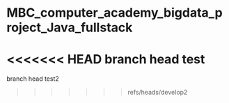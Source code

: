 # MBC_computer_academy_bigdata_project_Java_fullstack
<<<<<<< HEAD
branch head test
=======
branch head test2
>>>>>>> refs/heads/develop2
